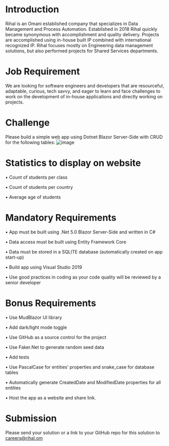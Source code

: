 # Introduction
Rihal is an Omani established company that specializes in Data Management and Process Automation. Established in 2018 Rihal quickly became synonymous with accomplishment and quality delivery. Projects are accomplished using in-house built IP combined with international recognized IP. Rihal focuses mostly on Engineering data management solutions, but also performed projects for Shared Services departments.
# Job Requirement
We are looking for software engineers and developers that are resourceful, adaptable, curious, tech savvy, and eager to learn and face challenges to work on the development of in-house applications and directly working on projects.

# Challenge
Please build a simple web app using Dotnet Blazor Server-Side with CRUD for the following tables:
![image](https://user-images.githubusercontent.com/71645462/139626325-c8ae8e6e-4013-4048-9147-b72f38ef318e.png)

# Statistics to display on website
•	Count of students per class

•	Count of students per country

•	Average age of students

# Mandatory Requirements
•	App must be built using .Net 5.0 Blazor Server-Side and written in C#

•	Data access must be built using Entity Framework Core

•	Data must be stored in a SQLITE database (automatically created on app start-up)

•	Build app using Visual Studio 2019

•	Use good practices in coding as your code quality will be reviewed by a senior developer

# Bonus Requirements
•	Use MudBlazor UI library

•	Add dark/light mode toggle

•	Use GitHub as a source control for the project

•	Use Faker.Net to generate random seed data

•	Add tests

•	Use PascalCase for entities’ properties and snake_case for database tables

•	Automatically generate CreatedDate and ModifiedDate properties for all entities

•	Host the app as a website and share link.

# Submission
Please send your solution or a link to your GitHub repo for this solution to careers@rihal.om
